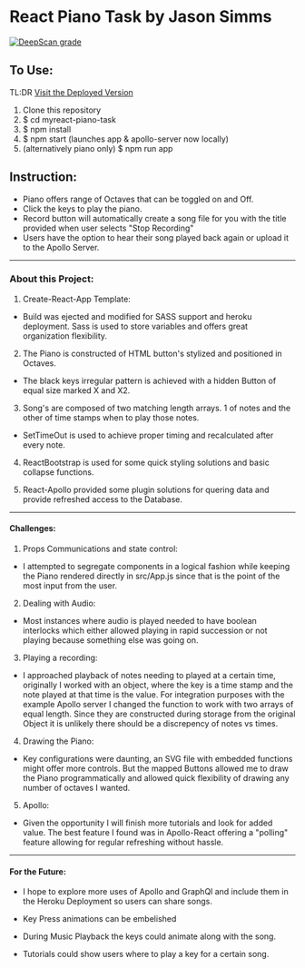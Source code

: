 # React Piano Task by Jason Simms

[![DeepScan grade](https://deepscan.io/api/teams/2472/projects/3588/branches/31874/badge/grade.svg)](https://deepscan.io/dashboard#view=project&tid=2472&pid=3588&bid=31874)

## To Use:

TL:DR [Visit the Deployed Version](https://myreact-piano.herokuapp.com/)

1.  Clone this repository
2.  $ cd myreact-piano-task
3.  $ npm install
4.  $ npm start (launches app & apollo-server now locally)
5.  (alternatively piano only) $ npm run app



## Instruction:
- Piano offers range of Octaves that can be toggled on and Off.
- Click the keys to play the piano.
- Record button will automatically create a song file for you with the title provided when user selects "Stop Recording"
- Users have the option to hear their song played back again or upload it to the Apollo Server.

------
### About this Project:
1. Create-React-App Template:
- Build was ejected and modified for SASS support and heroku deployment. Sass is used to store variables and offers great organization flexibility.

2. The Piano is constructed of HTML button's stylized and positioned in Octaves.  
- The black keys irregular pattern is achieved with a hidden Button of equal size marked X and X2.

3. Song's are composed of two matching length arrays. 1 of notes and the other of time stamps when to play those notes.  
- SetTimeOut is used to achieve proper timing and recalculated after every note.

4. ReactBootstrap is used for some quick styling solutions and basic collapse functions.

5. React-Apollo provided some plugin solutions for quering data and provide refreshed access to the Database.

------
#### Challenges:
1. Props Communications and state control:
- I attempted to segregate components in a logical fashion while keeping the Piano rendered directly in src/App.js since that is the point of the most input from the user.

2. Dealing with Audio:
- Most instances where audio is played needed to have boolean interlocks which either allowed playing in rapid succession or not playing because something else was going on.

3. Playing a recording:
- I approached playback of notes needing to played at a certain time, originally I worked with an object, where the key is a time stamp and the note played at that time is the value.  For integration purposes with the example Apollo server I changed the function to work with two arrays of equal length. Since they are constructed during storage from the original Object it is unlikely there should be a discrepency of notes vs times.

4. Drawing the Piano:
- Key configurations were daunting, an SVG file with embedded functions might offer more controls.  But the mapped Buttons allowed me to draw the Piano programmatically and allowed quick flexibility of drawing any number of octaves I wanted.

5. Apollo:
- Given the opportunity I will finish more tutorials and look for added value.  The best feature I found was in Apollo-React offering a "polling" feature allowing for regular refreshing without hassle.

------
#### For the Future:
- I hope to explore more uses of Apollo and GraphQl and include them in the Heroku Deployment so users can share songs.

- Key Press animations can be embelished

- During Music Playback the keys could animate along with the song.

- Tutorials could show users where to play a key for a certain song.



